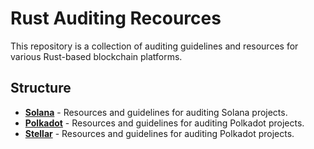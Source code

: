 # Rust Auditing Recources

This repository is a collection of auditing guidelines and resources for various Rust-based blockchain platforms.

## Structure

- **[Solana](./solana/README.md)** - Resources and guidelines for auditing Solana projects.
- **[Polkadot]()** - Resources and guidelines for auditing Polkadot projects.
- **[Stellar]()** - Resources and guidelines for auditing Polkadot projects.
